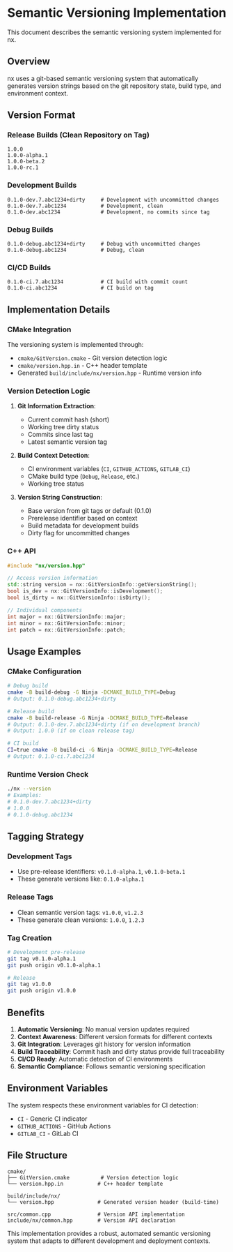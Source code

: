 # Semantic Versioning Implementation

This document describes the semantic versioning system implemented for nx.

## Overview

nx uses a git-based semantic versioning system that automatically generates version strings based on the git repository state, build type, and environment context.

## Version Format

### Release Builds (Clean Repository on Tag)
```
1.0.0
1.0.0-alpha.1
1.0.0-beta.2
1.0.0-rc.1
```

### Development Builds
```
0.1.0-dev.7.abc1234+dirty     # Development with uncommitted changes
0.1.0-dev.7.abc1234           # Development, clean
0.1.0-dev.abc1234             # Development, no commits since tag
```

### Debug Builds
```
0.1.0-debug.abc1234+dirty     # Debug with uncommitted changes
0.1.0-debug.abc1234           # Debug, clean
```

### CI/CD Builds
```
0.1.0-ci.7.abc1234            # CI build with commit count
0.1.0-ci.abc1234              # CI build on tag
```

## Implementation Details

### CMake Integration

The versioning system is implemented through:
- `cmake/GitVersion.cmake` - Git version detection logic
- `cmake/version.hpp.in` - C++ header template
- Generated `build/include/nx/version.hpp` - Runtime version info

### Version Detection Logic

1. **Git Information Extraction**:
   - Current commit hash (short)
   - Working tree dirty status
   - Commits since last tag
   - Latest semantic version tag

2. **Build Context Detection**:
   - CI environment variables (`CI`, `GITHUB_ACTIONS`, `GITLAB_CI`)
   - CMake build type (`Debug`, `Release`, etc.)
   - Working tree status

3. **Version String Construction**:
   - Base version from git tags or default (0.1.0)
   - Prerelease identifier based on context
   - Build metadata for development builds
   - Dirty flag for uncommitted changes

### C++ API

```cpp
#include "nx/version.hpp"

// Access version information
std::string version = nx::GitVersionInfo::getVersionString();
bool is_dev = nx::GitVersionInfo::isDevelopment();
bool is_dirty = nx::GitVersionInfo::isDirty();

// Individual components
int major = nx::GitVersionInfo::major;
int minor = nx::GitVersionInfo::minor;
int patch = nx::GitVersionInfo::patch;
```

## Usage Examples

### CMake Configuration
```bash
# Debug build
cmake -B build-debug -G Ninja -DCMAKE_BUILD_TYPE=Debug
# Output: 0.1.0-debug.abc1234+dirty

# Release build
cmake -B build-release -G Ninja -DCMAKE_BUILD_TYPE=Release
# Output: 0.1.0-dev.7.abc1234+dirty (if on development branch)
# Output: 1.0.0 (if on clean release tag)

# CI build
CI=true cmake -B build-ci -G Ninja -DCMAKE_BUILD_TYPE=Release
# Output: 0.1.0-ci.7.abc1234
```

### Runtime Version Check
```bash
./nx --version
# Examples:
# 0.1.0-dev.7.abc1234+dirty
# 1.0.0
# 0.1.0-debug.abc1234
```

## Tagging Strategy

### Development Tags
- Use pre-release identifiers: `v0.1.0-alpha.1`, `v0.1.0-beta.1`
- These generate versions like: `0.1.0-alpha.1`

### Release Tags
- Clean semantic version tags: `v1.0.0`, `v1.2.3`
- These generate clean versions: `1.0.0`, `1.2.3`

### Tag Creation
```bash
# Development pre-release
git tag v0.1.0-alpha.1
git push origin v0.1.0-alpha.1

# Release
git tag v1.0.0
git push origin v1.0.0
```

## Benefits

1. **Automatic Versioning**: No manual version updates required
2. **Context Awareness**: Different version formats for different contexts
3. **Git Integration**: Leverages git history for version information
4. **Build Traceability**: Commit hash and dirty status provide full traceability
5. **CI/CD Ready**: Automatic detection of CI environments
6. **Semantic Compliance**: Follows semantic versioning specification

## Environment Variables

The system respects these environment variables for CI detection:
- `CI` - Generic CI indicator
- `GITHUB_ACTIONS` - GitHub Actions
- `GITLAB_CI` - GitLab CI

## File Structure

```
cmake/
├── GitVersion.cmake          # Version detection logic
└── version.hpp.in           # C++ header template

build/include/nx/
└── version.hpp              # Generated version header (build-time)

src/common.cpp               # Version API implementation
include/nx/common.hpp        # Version API declaration
```

This implementation provides a robust, automated semantic versioning system that adapts to different development and deployment contexts.